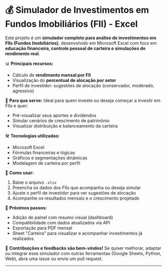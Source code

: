 # 💰 Simulador de Investimentos em Fundos Imobiliários (FII) - Excel

Este projeto é um **simulador completo para análise de investimentos em FIIs (Fundos Imobiliários)**, desenvolvido em Microsoft Excel com foco em **educação financeira, controle pessoal de carteira e simulações de rendimento real**.

📊 **Principais recursos:**
- Cálculo de **rendimento mensal por FII**
- Visualização do **percentual de alocação por setor**
- Perfil de investidor: sugestões de alocação (conservador, moderado, agressivo)

📌 **Para que serve:**
Ideal para quem investe ou deseja começar a investir em FIIs e quer:
- Pré-visualizar seus aportes e dividendos
- Simular cenários de crescimento de patrimônio
- Visualizar distribuição e balanceamento da carteira

🛠 **Tecnologias utilizadas:**
- Microsoft Excel
- Fórmulas financeiras e lógicas
- Gráficos e segmentações dinâmicas
- Modelagem de carteira por perfil

📁 **Como usar:**
1. Baixe o arquivo `.xlsx`
2. Preencha os dados dos FIIs que acompanha ou deseja simular
3. Ajuste o perfil de investidor para ver sugestões de alocação
4. Acompanhe os resultados mensais e o crescimento projetado

🚀 **Próximos passos:**
- Adição de painel com resumo visual (dashboard)
- Compatibilidade com dados atualizados via API
- Exportação para PDF mensal
- Sheet "Carteira" para visualizar e acompanhar investimentos já realizados

🤝 **Contribuições e feedbacks são bem-vindos!**
Se quiser melhorar, adaptar ou integrar esse simulador com outras ferramentas (Google Sheets, Python, Web), abra uma issue ou envie um pull request.

---
